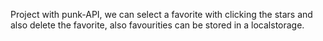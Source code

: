 Project with punk-API, we can select a favorite with clicking the stars and also delete the favorite, also favourities can be stored in a localstorage.
